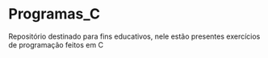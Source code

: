 # Programas_C
Repositório destinado para fins educativos, nele estão presentes exercícios de programação feitos em C
